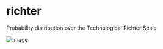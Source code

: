 # richter
Probability distribution over the Technological Richter Scale


![image](https://github.com/user-attachments/assets/b23f6ad2-ba4f-45cb-8ea1-1ac9127390eb)

